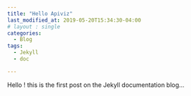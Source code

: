 ```yaml
---
title: "Hello Apiviz"
last_modified_at: 2019-05-20T15:34:30-04:00
# layout : single
categories:
  - Blog
tags:
  - Jekyll
  - doc

---
```


Hello ! this is the first post on the Jekyll documentation blog...
